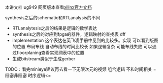 本讲文档 ug949 网页版本查看[xilinx官方文档](https://docs.xilinx.com/home)

synthesis之后的schematic和RTLanalysis的不同
- RTLanalytesis之后的结果是逻辑的数学表达
- synthesis之后的对应到fpga的器件，逻辑映射的查找表 dff
- implementation 这个表达在英飞凌手册中见到的比较多。实现 可以看到版图的位置
  布局布线 自动布线的时间比较长 如果逻辑复杂 可能布线失败
  可以通过floorplaning查看实现网表中的位置
- 生成bitstream类似于生成gerber

TODO：看完minieye建议再去看一下无限次元的视频 
组合逻辑 不和时间相关 = 阻塞非阻塞
时序逻辑<=
